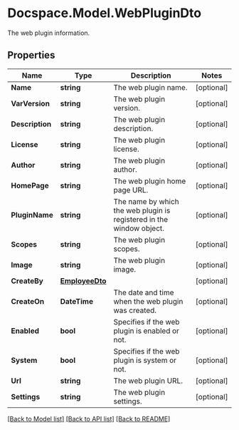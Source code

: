 # Docspace.Model.WebPluginDto
The web plugin information.

## Properties

Name | Type | Description | Notes
------------ | ------------- | ------------- | -------------
**Name** | **string** | The web plugin name. | [optional] 
**VarVersion** | **string** | The web plugin version. | [optional] 
**Description** | **string** | The web plugin description. | [optional] 
**License** | **string** | The web plugin license. | [optional] 
**Author** | **string** | The web plugin author. | [optional] 
**HomePage** | **string** | The web plugin home page URL. | [optional] 
**PluginName** | **string** | The name by which the web plugin is registered in the window object. | [optional] 
**Scopes** | **string** | The web plugin scopes. | [optional] 
**Image** | **string** | The web plugin image. | [optional] 
**CreateBy** | [**EmployeeDto**](EmployeeDto.md) |  | [optional] 
**CreateOn** | **DateTime** | The date and time when the web plugin was created. | [optional] 
**Enabled** | **bool** | Specifies if the web plugin is enabled or not. | [optional] 
**System** | **bool** | Specifies if the web plugin is system or not. | [optional] 
**Url** | **string** | The web plugin URL. | [optional] 
**Settings** | **string** | The web plugin settings. | [optional] 

[[Back to Model list]](../README.md#documentation-for-models) [[Back to API list]](../README.md#documentation-for-api-endpoints) [[Back to README]](../README.md)


